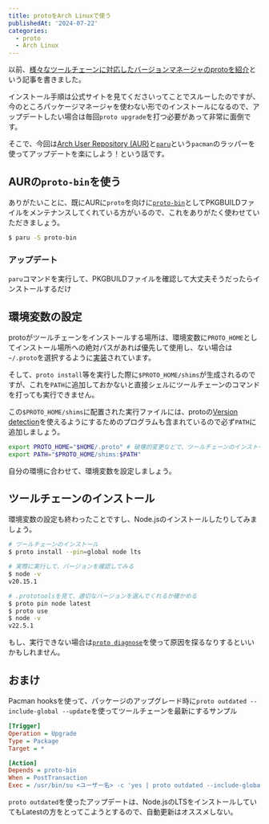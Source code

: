 ```yaml
---
title: protoをArch Linuxで使う
publishedAt: '2024-07-22'
categories:
  - proto
  - Arch Linux
---
```


以前、[様々なツールチェーンに対応したバージョンマネージャのprotoを紹介](https://zenn.dev/inkohx/articles/706019864840bc)という記事を書きました。

インストール手順は公式サイトを見てくださいってことでスルーしたのですが、今のところパッケージマネージャを使わない形でのインストールになるので、アップデートしたい場合は毎回`proto upgrade`を打つ必要があって非常に面倒です。

そこで、今回は[Arch User Repository (AUR)](https://aur.archlinux.org)と[`paru`](https://github.com/Morganamilo/paru)という`pacman`のラッパーを使ってアップデートを楽にしよう！という話です。

## AURの`proto-bin`を使う

ありがたいことに、既にAURに`proto`を向けに[`proto-bin`](https://aur.archlinux.org/packages/paru-bin)としてPKGBUILDファイルをメンテナンスしてくれている方がいるので、これをありがたく使わせていただきましょう。

```sh
$ paru -S proto-bin
```

### アップデート

`paru`コマンドを実行して、PKGBUILDファイルを確認して大丈夫そうだったらインストールするだけ

## 環境変数の設定

protoがツールチェーンをインストールする場所は、環境変数に`PROTO_HOME`としてインストール場所への絶対パスがあれば優先して使用し、ない場合は`~/.proto`を選択するように[実装](https://github.com/moonrepo/proto/blob/8eef12153007d8cc098c09a91ec74ec941efae46/crates/cli/src/main_shim.rs#L30-L46)されています。

そして、`proto install`等を実行した際に`$PROTO_HOME/shims`が生成されるのですが、これを`PATH`に追加しておかないと直接シェルにツールチェーンのコマンドを打っても実行できません。

この`$PROTO_HOME/shims`に配置された実行ファイルには、protoの[Version detection](https://moonrepo.dev/docs/proto/detection)を使えるようにするためのプログラムも含まれているので必ず`PATH`に追加しましょう。

```sh
export PROTO_HOME="$HOME/.proto" # 破壊的変更などで、ツールチェーンのインストール場所が変わったりしないように念の為固定する。
export PATH="$PROTO_HOME/shims:$PATH"
```

自分の環境に合わせて、環境変数を設定しましょう。

## ツールチェーンのインストール

環境変数の設定も終わったことですし、Node.jsのインストールしたりしてみましょう。

```sh
# ツールチェーンのインストール
$ proto install --pin=global node lts

# 実際に実行して、バージョンを確認してみる
$ node -v
v20.15.1

# .prototoolsを見て、適切なバージョンを選んでくれるか確かめる
$ proto pin node latest
$ proto use
$ node -v
v22.5.1
```

もし、実行できない場合は[`proto diagnose`](https://moonrepo.dev/docs/proto/commands/diagnose)を使って原因を探るなりするといいかもしれません。

## おまけ

Pacman hooksを使って、パッケージのアップグレード時に`proto outdated --include-global --update`を使ってツールチェーンを最新にするサンプル

```ini
[Trigger]
Operation = Upgrade
Type = Package
Target = *

[Action]
Depends = proto-bin
When = PostTransaction
Exec = /usr/bin/su <ユーザー名> -c 'yes | proto outdated --include-global --update'
```

`proto outdated`を使ったアップデートは、Node.jsのLTSをインストールしていてもLatestの方をとってこようとするので、自動更新はオススメしない。
